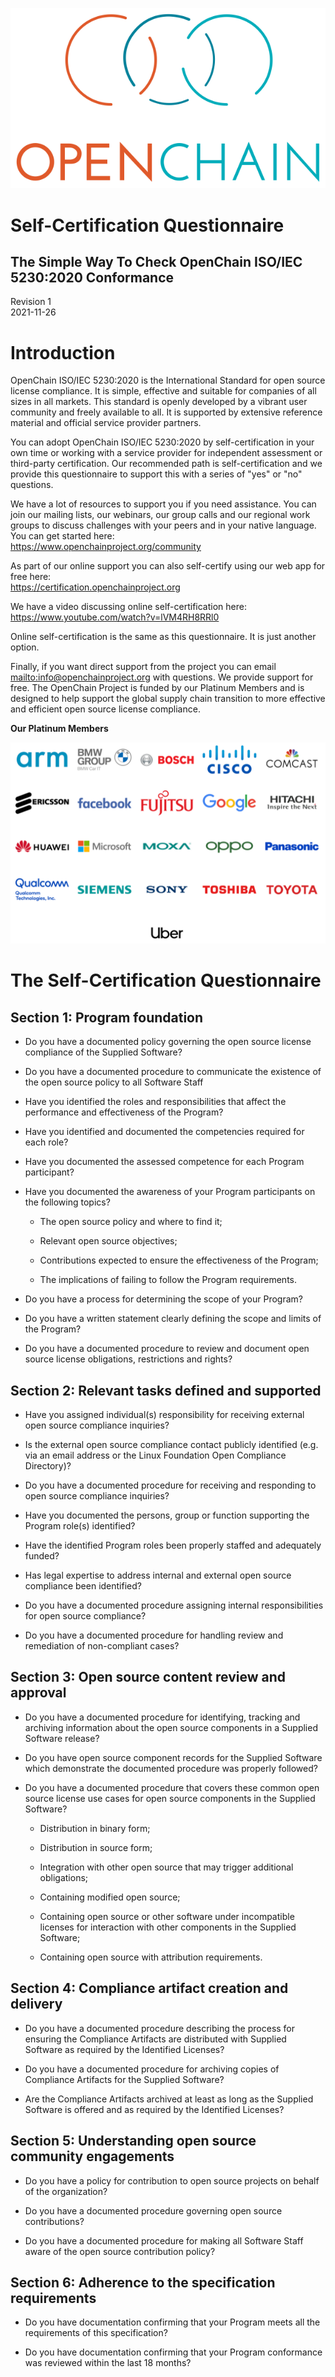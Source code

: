![](./media/image1.png "OpenChain logo")

# Self-Certification Questionnaire
## The Simple Way To Check OpenChain ISO/IEC 5230:2020 Conformance

Revision 1\
2021-11-26

# Introduction

OpenChain ISO/IEC 5230:2020 is the International Standard for open source license compliance. It is simple, effective and suitable for companies of all sizes in all markets. This standard is openly developed by a vibrant user community and freely available to all. It is supported by extensive reference material and official service provider partners.

You can adopt OpenChain ISO/IEC 5230:2020 by self-certification in your own time or working with a service provider for independent assessment or third-party certification. Our recommended path is self-certification and we provide this questionnaire to support this with a series of "yes" or "no" questions.

We have a lot of resources to support you if you need assistance. You can join our mailing lists, our webinars, our group calls and our regional work groups to discuss challenges with your peers and in your native language. You can get started here:<br>
https://www.openchainproject.org/community

As part of our online support you can also self-certify using our web app for free here:<br>
https://certification.openchainproject.org

We have a video discussing online self-certification here:<br>
https://www.youtube.com/watch?v=lVM4RH8RRl0

Online self-certification is the same as this questionnaire. It is just another option.

Finally, if you want direct support from the project you can email
[mailto:info@openchainproject.org](info@openchainproject.org)
with questions. We provide support for free. The OpenChain Project is funded by our Platinum Members and is designed to help support the global supply chain transition to more effective and efficient open source license compliance.

**Our Platinum Members**

![](./media/image2.png "List of Platinum Members")

# The Self-Certification Questionnaire

## Section 1: Program foundation

-   Do you have a documented policy governing the open source license compliance of the Supplied Software?

-   Do you have a documented procedure to communicate the existence of the open source policy to all Software Staff

-   Have you identified the roles and responsibilities that affect the performance and effectiveness of the Program?

-   Have you identified and documented the competencies required for each role?

-   Have you documented the assessed competence for each Program
    participant?

- Have you documented the awareness of your Program participants on the following topics?

  -   The open source policy and where to find it;

  -   Relevant open source objectives;

  -   Contributions expected to ensure the effectiveness of the Program;

  -   The implications of failing to follow the Program requirements.

-   Do you have a process for determining the scope of your Program?

-   Do you have a written statement clearly defining the scope and limits of the Program?

-   Do you have a documented procedure to review and document open source license obligations, restrictions and rights?

## Section 2: Relevant tasks defined and supported

-   Have you assigned individual(s) responsibility for receiving
    external open source compliance inquiries?

-   Is the external open source compliance contact publicly identified (e.g. via an email address or the Linux Foundation Open Compliance Directory)?

-   Do you have a documented procedure for receiving and responding to open source compliance inquiries?

-   Have you documented the persons, group or function supporting the Program role(s) identified?

-   Have the identified Program roles been properly staffed and
    adequately funded?

-   Has legal expertise to address internal and external open source compliance been identified?

-   Do you have a documented procedure assigning internal
    responsibilities for open source compliance?

-   Do you have a documented procedure for handling review and
    remediation of non-compliant cases?

## Section 3: Open source content review and approval

-   Do you have a documented procedure for identifying, tracking and archiving information about the open source components in a Supplied Software release?

-   Do you have open source component records for the Supplied Software which demonstrate the documented procedure was properly followed?

-   Do you have a documented procedure that covers these common open source license use cases for open source components in the Supplied Software?

    -   Distribution in binary form;

    -   Distribution in source form;

    -   Integration with other open source that may trigger additional obligations;

    -   Containing modified open source;

    -   Containing open source or other software under incompatible licenses for interaction with other components in the Supplied Software;

    -   Containing open source with attribution requirements.

## Section 4: Compliance artifact creation and delivery

-   Do you have a documented procedure describing the process for ensuring the Compliance Artifacts are distributed with Supplied Software as required by the Identified Licenses?

-   Do you have a documented procedure for archiving copies of
    Compliance Artifacts for the Supplied Software?

-   Are the Compliance Artifacts archived at least as long as the Supplied Software is offered and as required by the Identified Licenses?

## Section 5: Understanding open source community engagements

-   Do you have a policy for contribution to open source projects on behalf of the organization?

-   Do you have a documented procedure governing open source
    contributions?

-   Do you have a documented procedure for making all Software Staff aware of the open source contribution policy?

## Section 6: Adherence to the specification requirements

-   Do you have documentation confirming that your Program meets all the requirements of this specification?

-   Do you have documentation confirming that your Program conformance was reviewed within the last 18 months?
